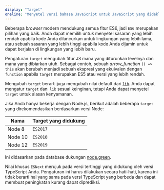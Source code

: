 ```yaml
---
display: "Target"
oneline: "Menyetel versi bahasa JavaScript untuk JavaScript yang dideklarasikan dan menyertakan deklarasi pustaka yang kompatibel."
---
```


Beberapa _browser_ modern mendukung semua fitur ES6, jadi `ES6` merupakan pilihan yang baik.
Anda dapat memilih untuk menyetel sasaran yang lebih rendah apabila kode Anda diluncurkan untuk lingkungan yang lebih lama, atau sebuah sasaran yang lebih tinggi apabila kode Anda dijamin untuk dapat berjalan di lingkungan yang lebih baru.

Pengaturan `target` mengubah fitur JS mana yang diturunkan levelnya dan mana yang dibiarkan utuh.
Sebagai contoh, sebuah _arrow_function_ `() => this` akan berubah menjadi sebuah ekspresi yang ekuivalen dengan `function` apabila `target` merupakan ES5 atau versi yang lebih rendah.

Mengubah `target` berarti juga mengubah nilai default dari [`lib`](#lib).
Anda dapat mengatur `target` dan` lib` sesuai keinginan, tetapi Anda dapat menyetel `target` untuk alasan kenyamanan.

Jika Anda hanya bekerja dengan Node.js, berikut adalah beberapa `target` yang direkomendasikan berdasarkan versi Node:

| Nama    | Target yang didukung |
| ------- | -------------------- |
| Node 8  | `ES2017`             |
| Node 10 | `ES2018`             |
| Node 12 | `ES2019`             |

Ini didasarkan pada database dukungan [node.green](https://node.green).

Nilai khusus `ESNext` merujuk pada versi tertinggi yang didukung oleh versi TypeScript Anda.
Pengaturan ini harus dilakukan secara hati-hati, karena ini tidak berarti hal yang sama pada versi TypeScript yang berbeda dan dapat membuat peningkatan kurang dapat diprediksi.
